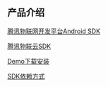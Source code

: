 ## 产品介绍
[腾讯物联网开发平台Android SDK](explorer-device-android/README.md)

[腾讯物联云SDK](hub-device-android/README.md)

[Demo下载安装](https://github.com/tencentyun/iot-device-android/wiki/下载安装)

[SDK依赖方式](configDependency.md)